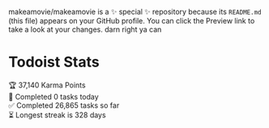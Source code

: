 makeamovie/makeamovie is a ✨ special ✨ repository because its `README.md` (this file) appears on your GitHub profile.
You can click the Preview link to take a look at your changes. darn right ya can

# Todoist Stats

<!-- TODO-IST:START -->
🏆  37,140 Karma Points           
🌸  Completed 0 tasks today           
✅  Completed 26,865 tasks so far           
⏳  Longest streak is 328 days
<!-- TODO-IST:END -->